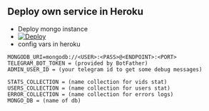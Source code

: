 ## Deploy own service in Heroku

- Deploy mongo instance
- [![Deploy](https://www.herokucdn.com/deploy/button.svg)](https://heroku.com/deploy?template=https://github.com/aslepenkov/intube)
- config vars in heroku

```
MONGODB_URI=mongodb://<USER>:<PASS>@<ENDPOINT>:<PORT>
TELEGRAM_BOT_TOKEN = (provided by BotFather)
ADMIN_USER_ID = (your telegram id to get some debug messages)

STATS_COLLECTION = (name collection for vids stat)
USERS_COLLECTION = (name collection for users stat)
ERROR_COLLECTION = (name collection for errors logs)
MONGO_DB = (name of db)
```
